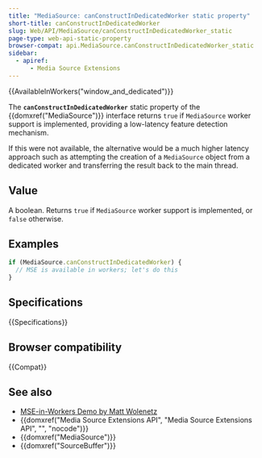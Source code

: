 ```yaml
---
title: "MediaSource: canConstructInDedicatedWorker static property"
short-title: canConstructInDedicatedWorker
slug: Web/API/MediaSource/canConstructInDedicatedWorker_static
page-type: web-api-static-property
browser-compat: api.MediaSource.canConstructInDedicatedWorker_static
sidebar:
  - apiref:
      - Media Source Extensions
---
```


{{AvailableInWorkers("window_and_dedicated")}}

The **`canConstructInDedicatedWorker`** static property of the {{domxref("MediaSource")}} interface returns `true` if `MediaSource` worker support is implemented, providing a low-latency feature detection mechanism.

If this were not available, the alternative would be a much higher latency approach such as attempting the creation of a `MediaSource` object from a dedicated worker and transferring the result back to the main thread.

## Value

A boolean. Returns `true` if `MediaSource` worker support is implemented, or `false` otherwise.

## Examples

```js
if (MediaSource.canConstructInDedicatedWorker) {
  // MSE is available in workers; let's do this
}
```

## Specifications

{{Specifications}}

## Browser compatibility

{{Compat}}

## See also

- [MSE-in-Workers Demo by Matt Wolenetz](https://wolenetz.github.io/mse-in-workers-demo/mse-in-workers-demo.html)
- {{domxref("Media Source Extensions API", "Media Source Extensions API", "", "nocode")}}
- {{domxref("MediaSource")}}
- {{domxref("SourceBuffer")}}
